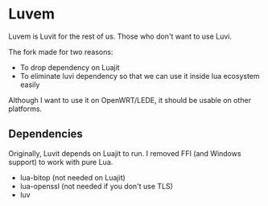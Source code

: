 # Luvem

Luvem is Luvit for the rest of us. Those who don't want to use Luvi.

The fork made for two reasons:

* To drop dependency on Luajit
* To eliminate luvi dependency so that we can use it inside lua ecosystem easily

Although I want to use it on OpenWRT/LEDE, it should be usable on other platforms.

## Dependencies

Originally, Luvit depends on Luajit to run. I removed FFI (and Windows support) to work with pure Lua.

* lua-bitop (not needed on Luajit)
* lua-openssl (not needed if you don't use TLS)
* luv
